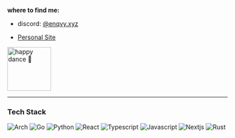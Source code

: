 <div align="left">
  
  **where to find me:**
  
  - discord: [@enqvy.xyz](https://discord.com/users/1060050993234063460)
  
  - [Personal Site](https://enqvy.vercel.app)
  
  <img src="https://enqvy.vercel.app/secret.gif" width="100" alt="happy dance 💖">

</div>

---

### Tech Stack

![Arch](https://img.shields.io/badge/Arch%20Linux-004D7A?style=flat-square&logo=arch-linux&logoColor=white) 
![Go](https://img.shields.io/badge/Go-005C8C?style=flat-square&logo=go&logoColor=white) 
![Python](https://img.shields.io/badge/Python-006AA0?style=flat-square&logo=python&logoColor=white) 
![React](https://img.shields.io/badge/-React-007BB4?style=flat-square&logo=react&logoColor=white)
![Typescript](https://img.shields.io/badge/TypeScript-008BD8?style=flat-square&logo=typescript&logoColor=white) 
![Javascript](https://img.shields.io/badge/JavaScript-009BF3?style=flat-square&logo=javascript&logoColor=white) 
![Nextjs](https://img.shields.io/badge/Next.js-00ADFF?style=flat-square&logo=next.js&logoColor=white)
![Rust](https://img.shields.io/badge/Rust-00BFFF?style=flat-square&logo=rust&logoColor=white)
